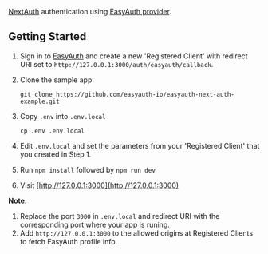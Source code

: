 [NextAuth](https://next-auth.js.org/) authentication using [EasyAuth provider](https://github.com/easyauth-io/easyauth-next-auth).

## Getting Started

1. Sign in to [EasyAuth](https://easyauth.io) and create a new 'Registered Client' with redirect URI set to `http://127.0.0.1:3000/auth/easyauth/callback`.

2. Clone the sample app.

   `git clone https://github.com/easyauth-io/easyauth-next-auth-example.git`

3. Copy `.env` into `.env.local`

   `cp .env .env.local`

4. Edit `.env.local` and set the parameters from your 'Registered Client' that you created in Step 1.

5. Run `npm install` followed by `npm run dev`

6. Visit [http://127.0.0.1:3000](http://127.0.0.1:3000)

**Note**:

1. Replace the port `3000` in `.env.local` and redirect URI with the corresponding port where your app is runing.
2. Add `http://127.0.0.1:3000` to the allowed origins at Registered Clients to fetch EasyAuth profile info.
